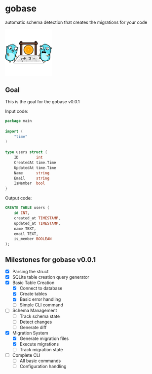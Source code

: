# gobase
automatic schema detection that creates the migrations for your code

<img src="assets/img/gobase-img.png" alt="gobase-img" height=30% width=30%>

## Goal
This is the goal for the gobase v0.0.1 

Input code:
```go
package main

import (
    "time"
)

type users struct {
    ID        int 
    CreatedAt time.Time 
    UpdatedAt time.Time 
    Name      string
    Email     string
    IsMember  bool
}
```

Output code:
```sql
CREATE TABLE users (
    id INT,
    created_at TIMESTAMP,
    updated_at TIMESTAMP,
    name TEXT,
    email TEXT,
    is_member BOOLEAN
);
```

## Milestones for gobase v0.0.1

- [x] Parsing the struct
- [x] SQLite table creation query generator
- [x] Basic Table Creation
    - [x] Connect to database
    - [x] Create tables
    - [x] Basic error handling
    - [ ] Simple CLI command
- [ ] Schema Management
    - [ ] Track schema state
    - [ ] Detect changes
    - [ ] Generate diff
- [x] Migration System
    - [x] Generate migration files
    - [x] Execute migrations
    - [ ] Track migration state
- [ ] Complete CLI
    - [ ] All basic commands
    - [ ] Configuration handling
